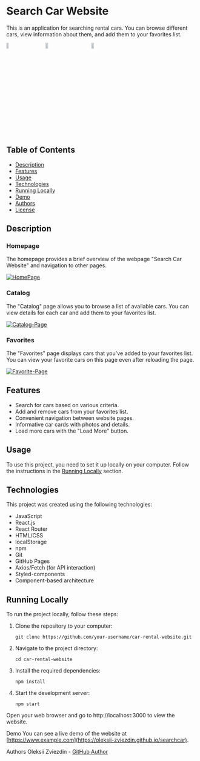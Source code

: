 # Search Car Website

This is an application for searching rental cars. You can browse different cars, view information about them, and add them to your favorites list.

<div style="list-style: none; display: flex; padding: 0;">
  <div style="margin-right: 10px;">
    <a href="https://ibb.co/QHQPvyS">
      <img src="https://i.ibb.co/t2KqpVj/HomePage.png" alt="HomePage" style="width: 25%;" border="0">
    </a>
  </div>
  <div style="margin-right: 10px;">
    <a href="https://ibb.co/3rXF89S">
      <img src="https://i.ibb.co/JBLpbwr/Catalog-Page.png" alt="Catalog-Page" style="width: 25%;" border="0">
    </a>
  </div>
  <div>
    <a href="https://ibb.co/HhkYJjW">
      <img src="https://i.ibb.co/DrSkqZx/Favorite-Page.png" alt="Favorite-Page" style="width: 25%;" border="0">
    </a>
  </div>
</div>

## Table of Contents

- [Description](#Description)
- [Features](#Features)
- [Usage](#Usage)
- [Technologies](#Technologies)
- [Running Locally](#Running-Locally)
- [Demo](#Demo)
- [Authors](#Authors)
- [License](#License)

## Description

### Homepage

The homepage provides a brief overview of the webpage "Search Car Website" and navigation to other pages.

<div>
  <a href="https://ibb.co/QHQPvyS"><img src="https://i.ibb.co/t2KqpVj/HomePage.png" alt="HomePage" border="0"></a>
</div>

### Catalog

The "Catalog" page allows you to browse a list of available cars. You can view details for each car and add them to your favorites list.

<div>
 <a href="https://ibb.co/3rXF89S"><img src="https://i.ibb.co/JBLpbwr/Catalog-Page.png" alt="Catalog-Page" border="0"></a>
</div>


### Favorites

The "Favorites" page displays cars that you've added to your favorites list. You can view your favorite cars on this page even after reloading the page.

<div>
  <a href="https://ibb.co/HhkYJjW"><img src="https://i.ibb.co/DrSkqZx/Favorite-Page.png" alt="Favorite-Page" border="0"></a>
</div>

## Features

- Search for cars based on various criteria.
- Add and remove cars from your favorites list.
- Convenient navigation between website pages.
- Informative car cards with photos and details.
- Load more cars with the "Load More" button.

## Usage

To use this project, you need to set it up locally on your computer. Follow the instructions in the [Running Locally](#Running-Locally) section.

## Technologies

This project was created using the following technologies:

- JavaScript
- React.js
- React Router
- HTML/CSS
- localStorage
- npm
- Git
- GitHub Pages
- Axios/Fetch (for API interaction)
- Styled-components
- Component-based architecture

## Running Locally

To run the project locally, follow these steps:

1. Clone the repository to your computer:

   ```shell
   git clone https://github.com/your-username/car-rental-website.git

2. Navigate to the project directory:

   ```shell
   cd car-rental-website

2. Install the required dependencies:

   ```shell
   npm install
   
3. Start the development server:

   ```shell
   npm start

Open your web browser and go to http://localhost:3000 to view the website.

Demo
You can see a live demo of the website at [https://www.example.com](https://oleksii-zviezdin.github.io/searchcar).

Authors
Oleksii Zviezdin - <a href="https://github.com/oleksii-zviezdin">GitHub Author</a>
